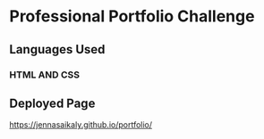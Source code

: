 # Professional Portfolio Challenge

## Languages Used

### HTML AND CSS

## Deployed Page
https://jennasaikaly.github.io/portfolio/
